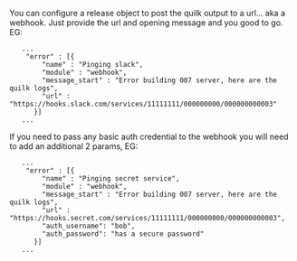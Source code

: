 You can configure a release object to post the quilk output to a url... aka a webhook. Just provide the url and opening message and you good to go.
EG:
```
   ...
    "error" : [{
        "name" : "Pinging slack",
        "module" : "webhook",
        "message_start" : "Error building 007 server, here are the quilk logs",
        "url" : "https://hooks.slack.com/services/11111111/000000000/000000000003"
      }]
   ...   
```
If you need to pass any basic auth credential to the webhook you will need to add an additional 2 params, EG:
```
   ...
    "error" : [{
        "name" : "Pinging secret service",
        "module" : "webhook",
        "message_start" : "Error building 007 server, here are the quilk logs",
        "url" : "https://hooks.secret.com/services/11111111/000000000/000000000003",
        "auth_username": "bob",
        "auth_password": "has a secure password"
      }]
   ...   
```